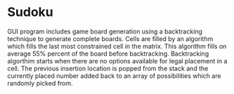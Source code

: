 # Sudoku

GUI program includes game board generation using a backtracking technique to generate complete boards. Cells are filled by an algorithm which fills the last most constrained cell in the matrix. This algorithm fills on average 55% percent of the board before backtracking. Backtracking algorthim starts when there are no options available for legal placement in a cell. The previous insertion location is popped from the stack and the currently placed number added back to an array of possibilities which are randomly picked from. 
